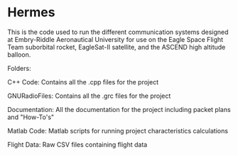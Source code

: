# Hermes
This is the code used to run the different communication systems designed at Embry-Riddle Aeronautical University for use on the Eagle Space Flight Team suborbital rocket, EagleSat-II satellite, and the ASCEND high altitude balloon.

Folders:

C++ Code:
  Contains all the .cpp files for the project
 
GNURadioFiles:
  Contains all the .grc files for the project

Documentation:
  All the documentation for the project including packet plans and "How-To's"
  
Matlab Code:
  Matlab scripts for running project characteristics calculations

Flight Data:
  Raw CSV files containing flight data
